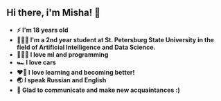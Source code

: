 ## Hi there, i'm Misha! 👋

- **⚡️ I'm 18 years old**
- **👨🏻‍🎓 I'm a 2nd year student at St. Petersburg State University in the field of Artificial Intelligence and Data Science.**
- **🧑🏻‍💻 I love ml and programming**
- **🏎 I love cars**
- **❤️‍🔥 I love learning and becoming better!**
- **🌏 I speak Russian and English**
- **🤝 Glad to communicate and make new acquaintances :)**
